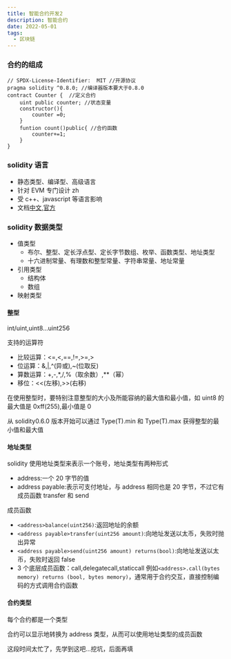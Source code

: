```yaml
---
title: 智能合约开发2
description: 智能合约
date: 2022-05-01
tags:
  - 区块链
---
```


### 合约的组成

```solidity
// SPDX-License-Identifier:  MIT //开源协议
pragma solidity ^0.8.0; //编译器版本要大于0.8.0
contract Counter {  //定义合约
	uint public counter; //状态变量
	constructor(){
		counter =0;
	}
	funtion count()public{ //合约函数
		counter+=1;
	}
}
```

### solidity 语言

- 静态类型、编译型、高级语言
- 针对 EVM 专门设计 zh
- 受 c++、javascript 等语言影响
- 文档[中文](https://learnblockchain.cn/docs/solidity/),[官方](https://docs.soliditylang.org/)

### solidity 数据类型

- 值类型
  - 布尔、整型、定长浮点型、定长字节数组、枚举、函数类型、地址类型
  - 十六进制常量、有理数和整型常量、字符串常量、地址常量
- 引用类型
  - 结构体
  - 数组
- 映射类型

#### 整型

int/uint,uint8...uint256

支持的运算符

- 比较运算：<=,<,==,!=,>=,>
- 位运算：&,|,^(异或),~(位取反)
- 算数运算：+,-,\*,/,%（取余数）,\*\*（幂）
- 移位：<<(左移),>>(右移)

在使用整型时，要特别注意整型的大小及所能容纳的最大值和最小值，如 uint8 的最大值是 0xff(255),最小值是 0

从 solidity0.6.0 版本开始可以通过 Type(T).min 和 Type(T).max 获得整型的最小值和最大值

#### 地址类型

solidity 使用地址类型来表示一个账号，地址类型有两种形式

- address:一个 20 字节的值
- address payable:表示可支付地址，与 address 相同也是 20 字节，不过它有成员函数 transfer 和 send

成员函数

- `<address>balance(uint256)`:返回地址的余额
- `<address payable>transfer(uint256 amount)`:向地址发送以太币，失败时抛出异常
- `<address payable>send(uint256 amount) returns(bool)`:向地址发送以太币，失败时返回 false
- 3 个底层成员函数：call,delegatecall,staticcall 例如`<address>.call(bytes memory) returns (bool, bytes memory)`，通常用于合约交互，直接控制编码的方式调用合约函数

#### 合约类型

每个合约都是一个类型

合约可以显示地转换为 address 类型，从而可以使用地址类型的成员函数

这段时间太忙了，先学到这吧...挖坑，后面再填
